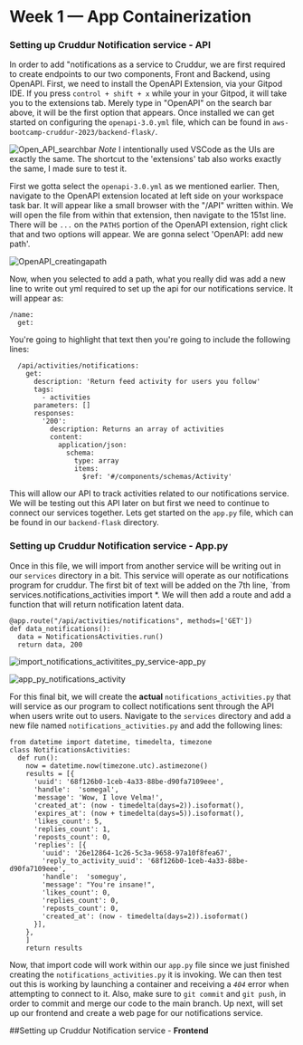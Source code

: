 # Week 1 — App Containerization
### Setting up Cruddur Notification service - **API**
In order to add "notifications as a service to Cruddur, we are first required to create endpoints to our two components, Front and Backend, using OpenAPI.
First, we need to install the OpenAPI Extension, via your Gitpod IDE. If you press `control + shift + x` while your in your Gitpod, it will take you to the extensions tab. Merely type in "OpenAPI" on the search bar above, it will be the first option that appears. Once installed we can get started on configuring the `openapi-3.0.yml` file, which can be found in `aws-bootcamp-cruddur-2023/backend-flask/`. 

![Open_API_searchbar](https://user-images.githubusercontent.com/114888726/220210469-287d0923-6200-4893-ab9a-549f77b96299.png)
*Note* I intentionally used VSCode as the UIs are exactly the same. The shortcut to the 'extensions' tab also works exactly the same, I made sure to test it. 

First we gotta select the `openapi-3.0.yml` as we mentioned earlier. Then, navigate to the OpenAPI extension located at left side on your workspace task bar. It will appear like a small browser with the "/API" written within. We will open the file from within that extension, then navigate to the 151st line. There will be `...` on the `PATHS` portion of the OpenAPI extension, right click that and two options will appear. We are gonna select 'OpenAPI: add new path'.

![OpenAPI_creatingapath](https://user-images.githubusercontent.com/114888726/220211006-6cc83375-2b36-4f39-aaf8-1b2bd49a41a4.png)

Now, when you selected to add a path, what you really did was add a new line to write out yml required to set up the api for our notifications service. It will appear as: 

```
/name:               
  get:
```  

You're going to highlight that text then you're going to include the following lines: 
```
  /api/activities/notifications:
    get:
      description: 'Return feed activity for users you follow'
      tags:
        - activities
      parameters: []
      responses:
        '200':
          description: Returns an array of activities
          content:
            application/json:
              schema:
                type: array
                items:
                  $ref: '#/components/schemas/Activity'
```
This will allow our API to track activities related to our notifications service. We will be testing out this API later on but first we need to continue to connect our services together. Lets get started on the `app.py` file, which can be found in our `backend-flask` directory. 

### Setting up Cruddur Notification service - **App.py**
Once in this file, we will import from another service will be writing out in our `services` directory in a bit. This service will operate as our notifications program for cruddur. The first bit of text will be added on the 7th line, `from services.notifications_activities import *. We will then add a route and add a function that will return notification latent data.
```
@app.route("/api/activities/notifications", methods=['GET'])
def data_notifications():
  data = NotificationsActivities.run()
  return data, 200
```
![import_notifications_activitites_py_service-app_py](https://user-images.githubusercontent.com/114888726/220213502-649433f7-6468-4367-a33b-8474dd173b28.png)

![app_py_notifications_activity](https://user-images.githubusercontent.com/114888726/220213531-858e9ae7-aeb8-45a8-8708-ad30f5c64336.png)

For this final bit, we will create the **actual** `notifications_activities.py` that will service as our program to collect notifications sent through the API when users write out to users. Navigate to the `services` directory and add a new file named `notifications_activities.py` and add the following lines:

```
from datetime import datetime, timedelta, timezone
class NotificationsActivities:
  def run():
    now = datetime.now(timezone.utc).astimezone()
    results = [{
      'uuid': '68f126b0-1ceb-4a33-88be-d90fa7109eee',
      'handle':  'somegal',
      'message': 'Wow, I love Velma!',
      'created_at': (now - timedelta(days=2)).isoformat(),
      'expires_at': (now + timedelta(days=5)).isoformat(),
      'likes_count': 5,
      'replies_count': 1,
      'reposts_count': 0,
      'replies': [{
        'uuid': '26e12864-1c26-5c3a-9658-97a10f8fea67',
        'reply_to_activity_uuid': '68f126b0-1ceb-4a33-88be-d90fa7109eee',
        'handle':  'someguy',
        'message': "You're insane!",
        'likes_count': 0,
        'replies_count': 0,
        'reposts_count': 0,
        'created_at': (now - timedelta(days=2)).isoformat()
      }],
    },
    ]
    return results
```
Now, that import code will work within our `app.py` file since we just finished creating the
`notifications_activities.py` it is invoking. We can then test out this is working by launching a container and receiving a *`404`* error when attempting to connect to it. Also, make sure to `git commit` and `git push`, in order to commit and merge our code to the main branch. Up next, will set up our frontend and create a web page for our notifications service.

##Setting up Cruddur Notification service - **Frontend**


